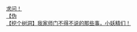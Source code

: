 [求问！](http://tieba.baidu.com/p/3720013393?see_lz=1&pn=)   
[【伪](http://tieba.baidu.com/p/3718724859?see_lz=1&pn=)   
[【挖个树洞】我家师门不得不说的那些事，小妖精们！](http://tieba.baidu.com/p/3718592978?see_lz=1&pn=)   
